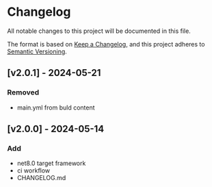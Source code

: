 # Changelog

All notable changes to this project will be documented in this file.

The format is based on [Keep a Changelog](https://keepachangelog.com/en/1.1.0/),
and this project adheres to [Semantic Versioning](https://semver.org/spec/v2.0.0.html).

## [v2.0.1] - 2024-05-21
### Removed

- main.yml from buld content

## [v2.0.0] - 2024-05-14
### Add

- net8.0 target framework
- ci workflow
- CHANGELOG.md